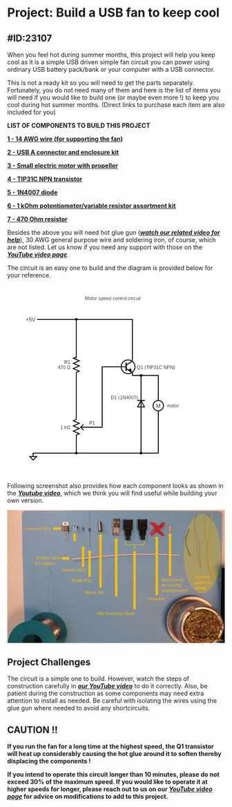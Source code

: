# Project: Build a USB fan to keep cool

#ID:23107
---
When you feel hot during summer months, this project will help you keep cool as it is a simple USB driven simple fan circuit you can power using ordinary USB battery pack/bank or your computer with a USB connector.

This is not a ready kit so you will need to get the parts separately. Fortunately, you do not need many of them and here is the list of items you will need if you would like to build one (or maybe even more !) to keep you cool during hot summer months. (Direct links to purchase each item are also included for you)

**LIST OF COMPONENTS TO BUILD THIS PROJECT**

**[1 - 14 AWG wire (for supporting the fan)][1]**

**[2 - USB A connector and enclosure kit][2]**

**[3 - Small electric motor with propeller][3]**

**[4 - TIP31C NPN transistor][4]**

**[5 - 1N4007 diode][5]**

**[6 - 1 kOhm potentiometer/variable resistor assortment kit][6]**

**[7 - 470 Ohm resistor][7]**

Besides the above you will need hot glue gun (***[watch our related video for help][8]***), 30 AWG general purpose wire and soldering iron, of course, which are not listed. Let us know if you need any support with those on the ***[YouTube video page][9]***.

The circuit is an easy one to build and the diagram is provided below for your reference.

![control circuit](./motor_speed_control.png)

Following screenshot also provides how each component looks as shown in the ***[Youtube video][9]***, which we think you will find useful while building your own version.

![components list](./components.png)

Project Challenges
---

The circuit is a simple one to build. However, watch the steps of construction carefully in ***[our YouTube video][9]*** to do it correctly. Also, be patient during the construction as some components may need extra attention to install as needed. Be careful with isolating the wires using the glue gun where needed to avoid any shortcircuits.


CAUTION !!
---
   
**If you run the fan for a long time at the highest speed, the Q1 transistor will heat up considerably causing the hot glue around it to soften thereby displacing the components !**

**If you intend to operate this circuit longer than 10 minutes, please do not exceed 30% of the maximum speed. If you would like to operate it at higher speeds for longer, please reach out to us on our *[YouTube video page][9]* for advice on modifications to add to this project.**


[1]: https://amzn.to/46hSLd9
[2]: https://amzn.to/44fUr4Z
[3]: https://amzn.to/3CITDKb
[4]: https://amzn.to/43TPDlX
[5]: https://amzn.to/3XpAVAR
[6]: https://amzn.to/3PtrE8Z
[7]: https://amzn.to/434KG92
[8]: https://youtu.be/pFxGGzmHM-Y
[9]: https://youtu.be/5XQ8ebEREB4
